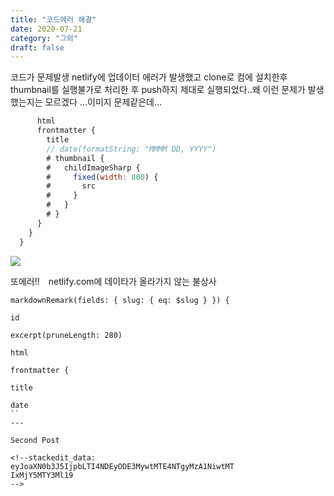 ```yaml
---
title: "코드에러 해결"
date: 2020-07-21
category: "그외"
draft: false
---
```


코드가 문제발생
netlify에 업데이터 에러가 발생했고 clone로 컴에 설치한후 thumbnail를 실행불가로 처리한 후 push하지 제대로 실행되었다..왜 이런 문제가 발생했는지는 모르겠다 ...이미지 문제같은데...

```js
      html
      frontmatter {
        title
        // date(formatString: "MMMM DD, YYYY")
        # thumbnail {
        #   childImageSharp {
        #     fixed(width: 800) {
        #       src
        #     }
        #   }
        # }
      }
    }
  }
```

![](https://i.ibb.co/zZ1sTbz/image.png)

또에러!!　netlify.com에 데이타가 올라가지 않는 불상사

```
markdownRemark(fields: { slug: { eq: $slug } }) {

id

excerpt(pruneLength: 280)

html

frontmatter {

title

date
``
---

Second Post

<!--stackedit_data:
eyJoaXN0b3J5IjpbLTI4NDEyODE3MywtMTE4NTgyMzA1NiwtMT
IxMjY5MTY3Ml19
-->